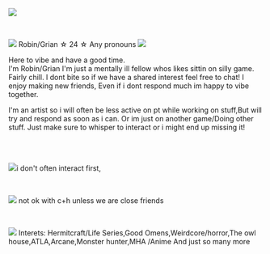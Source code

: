 <p align="center">
</p>


<img src="https://images-wixmp-ed30a86b8c4ca887773594c2.wixmp.com/f/d972bf90-9636-4c03-b75d-4531ccbd5bf6/dhzcns8-773db37e-2daa-416e-ae61-ee011c688f00.png/v1/fit/w_517,h_397,q_70,strp/screenshot_3_by_itshoshiuwu_dhzcns8-375w-2x.jpg?token=eyJ0eXAiOiJKV1QiLCJhbGciOiJIUzI1NiJ9.eyJzdWIiOiJ1cm46YXBwOjdlMGQxODg5ODIyNjQzNzNhNWYwZDQxNWVhMGQyNmUwIiwiaXNzIjoidXJuOmFwcDo3ZTBkMTg4OTgyMjY0MzczYTVmMGQ0MTVlYTBkMjZlMCIsIm9iaiI6W1t7ImhlaWdodCI6Ijw9Mzk3IiwicGF0aCI6IlwvZlwvZDk3MmJmOTAtOTYzNi00YzAzLWI3NWQtNDUzMWNjYmQ1YmY2XC9kaHpjbnM4LTc3M2RiMzdlLTJkYWEtNDE2ZS1hZTYxLWVlMDExYzY4OGYwMC5wbmciLCJ3aWR0aCI6Ijw9NTE3In1dXSwiYXVkIjpbInVybjpzZXJ2aWNlOmltYWdlLm9wZXJhdGlvbnMiXX0.0cs8oNcUzZSIq6Qsv6MrzMVU2gnAU-fPOFjEVkcEfcc">  <p align="center">

<br>

<img src="https://images-wixmp-ed30a86b8c4ca887773594c2.wixmp.com/f/50029d8d-3c72-4991-b3aa-f037a31a5097/dcsbhp5-b75454b9-8e41-435b-a505-1bcbcc6012ae.gif?token=eyJ0eXAiOiJKV1QiLCJhbGciOiJIUzI1NiJ9.eyJzdWIiOiJ1cm46YXBwOjdlMGQxODg5ODIyNjQzNzNhNWYwZDQxNWVhMGQyNmUwIiwiaXNzIjoidXJuOmFwcDo3ZTBkMTg4OTgyMjY0MzczYTVmMGQ0MTVlYTBkMjZlMCIsIm9iaiI6W1t7InBhdGgiOiJcL2ZcLzUwMDI5ZDhkLTNjNzItNDk5MS1iM2FhLWYwMzdhMzFhNTA5N1wvZGNzYmhwNS1iNzU0NTRiOS04ZTQxLTQzNWItYTUwNS0xYmNiY2M2MDEyYWUuZ2lmIn1dXSwiYXVkIjpbInVybjpzZXJ2aWNlOmZpbGUuZG93bmxvYWQiXX0.2RnjjiJ4pRAQjLuUbePAyHrBlkv49tkG-oe4LOzgwoc"> Robin/Grian ☆ 24 ☆ Any pronouns <img src="https://images-wixmp-ed30a86b8c4ca887773594c2.wixmp.com/f/50029d8d-3c72-4991-b3aa-f037a31a5097/dcsbhp5-b75454b9-8e41-435b-a505-1bcbcc6012ae.gif?token=eyJ0eXAiOiJKV1QiLCJhbGciOiJIUzI1NiJ9.eyJzdWIiOiJ1cm46YXBwOjdlMGQxODg5ODIyNjQzNzNhNWYwZDQxNWVhMGQyNmUwIiwiaXNzIjoidXJuOmFwcDo3ZTBkMTg4OTgyMjY0MzczYTVmMGQ0MTVlYTBkMjZlMCIsIm9iaiI6W1t7InBhdGgiOiJcL2ZcLzUwMDI5ZDhkLTNjNzItNDk5MS1iM2FhLWYwMzdhMzFhNTA5N1wvZGNzYmhwNS1iNzU0NTRiOS04ZTQxLTQzNWItYTUwNS0xYmNiY2M2MDEyYWUuZ2lmIn1dXSwiYXVkIjpbInVybjpzZXJ2aWNlOmZpbGUuZG93bmxvYWQiXX0.2RnjjiJ4pRAQjLuUbePAyHrBlkv49tkG-oe4LOzgwoc">


Here to vibe and have a good time.
<br>
I'm Robin/Grian I'm just a mentally ill fellow whos likes sittin on silly game.
Fairly chill. I dont bite so if we have a shared interest feel free to chat! I enjoy making new friends, Even if i dont respond much im happy to vibe together.

I'm an artist so i will often be less active on pt while working on stuff,But will try and respond as soon as i can. 
Or im just on another game/Doing other stuff. Just make sure to whisper to interact or i might end up missing it!

<br>

 
  
<br>

 <img src="https://images-wixmp-ed30a86b8c4ca887773594c2.wixmp.com/f/5a31c05d-39f6-4910-9239-5d7b3ca952c0/ddf9t2i-1eb6f576-8e70-4e32-b857-02887895ad68.png?token=eyJ0eXAiOiJKV1QiLCJhbGciOiJIUzI1NiJ9.eyJzdWIiOiJ1cm46YXBwOjdlMGQxODg5ODIyNjQzNzNhNWYwZDQxNWVhMGQyNmUwIiwiaXNzIjoidXJuOmFwcDo3ZTBkMTg4OTgyMjY0MzczYTVmMGQ0MTVlYTBkMjZlMCIsIm9iaiI6W1t7InBhdGgiOiJcL2ZcLzVhMzFjMDVkLTM5ZjYtNDkxMC05MjM5LTVkN2IzY2E5NTJjMFwvZGRmOXQyaS0xZWI2ZjU3Ni04ZTcwLTRlMzItYjg1Ny0wMjg4Nzg5NWFkNjgucG5nIn1dXSwiYXVkIjpbInVybjpzZXJ2aWNlOmZpbGUuZG93bmxvYWQiXX0.IIBGh9jlycZVV29J0-NGTYeNKUh2CcrYK6ud8cMyxY8">i don't often interact first,
 
 <br>
 
 <img src="https://images-wixmp-ed30a86b8c4ca887773594c2.wixmp.com/f/5a31c05d-39f6-4910-9239-5d7b3ca952c0/ddf9t2i-1eb6f576-8e70-4e32-b857-02887895ad68.png?token=eyJ0eXAiOiJKV1QiLCJhbGciOiJIUzI1NiJ9.eyJzdWIiOiJ1cm46YXBwOjdlMGQxODg5ODIyNjQzNzNhNWYwZDQxNWVhMGQyNmUwIiwiaXNzIjoidXJuOmFwcDo3ZTBkMTg4OTgyMjY0MzczYTVmMGQ0MTVlYTBkMjZlMCIsIm9iaiI6W1t7InBhdGgiOiJcL2ZcLzVhMzFjMDVkLTM5ZjYtNDkxMC05MjM5LTVkN2IzY2E5NTJjMFwvZGRmOXQyaS0xZWI2ZjU3Ni04ZTcwLTRlMzItYjg1Ny0wMjg4Nzg5NWFkNjgucG5nIn1dXSwiYXVkIjpbInVybjpzZXJ2aWNlOmZpbGUuZG93bmxvYWQiXX0.IIBGh9jlycZVV29J0-NGTYeNKUh2CcrYK6ud8cMyxY8"> not ok with c+h unless we are close friends 
 
<br>

 <img src="https://images-wixmp-ed30a86b8c4ca887773594c2.wixmp.com/f/5a31c05d-39f6-4910-9239-5d7b3ca952c0/ddf9t2i-1eb6f576-8e70-4e32-b857-02887895ad68.png?token=eyJ0eXAiOiJKV1QiLCJhbGciOiJIUzI1NiJ9.eyJzdWIiOiJ1cm46YXBwOjdlMGQxODg5ODIyNjQzNzNhNWYwZDQxNWVhMGQyNmUwIiwiaXNzIjoidXJuOmFwcDo3ZTBkMTg4OTgyMjY0MzczYTVmMGQ0MTVlYTBkMjZlMCIsIm9iaiI6W1t7InBhdGgiOiJcL2ZcLzVhMzFjMDVkLTM5ZjYtNDkxMC05MjM5LTVkN2IzY2E5NTJjMFwvZGRmOXQyaS0xZWI2ZjU3Ni04ZTcwLTRlMzItYjg1Ny0wMjg4Nzg5NWFkNjgucG5nIn1dXSwiYXVkIjpbInVybjpzZXJ2aWNlOmZpbGUuZG93bmxvYWQiXX0.IIBGh9jlycZVV29J0-NGTYeNKUh2CcrYK6ud8cMyxY8">  Interets: Hermitcraft/Life Series,Good Omens,Weirdcore/horror,The owl house,ATLA,Arcane,Monster hunter,MHA /Anime And just so many more
<br>


<br>
       
<p align="center">
</p>
